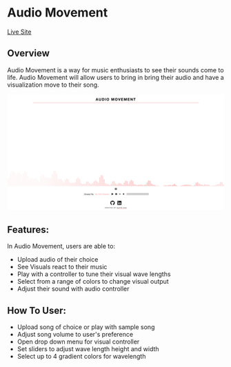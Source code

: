 # Audio Movement

[Live Site](https://kchu93.github.io/audio-movement/)

## Overview

Audio Movement is a way for music enthusiasts to see their sounds come to life. Audio Movement will allow users to bring in bring their audio and have a visualization move to their song.


![Screenshot](./ScreenShot1.png)

## Features:

In Audio Movement, users are able to:

  * Upload audio of their choice
  * See Visuals react to their music
  * Play with a controller to tune their visual wave lengths
  * Select from a range of colors to change visual output
  * Adjust their sound with audio controller


## How To User:

  * Upload song of choice or play with sample song
  * Adjust song volume to user's preference
  * Open drop down menu for visual controller
  * Set sliders to adjust wave length height and width
  * Select up to 4 gradient colors for wavelength
